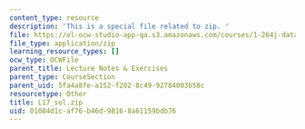 ```yaml
---
content_type: resource
description: 'This is a special file related to zip. '
file: https://ol-ocw-studio-app-qa.s3.amazonaws.com/courses/1-264j-database-internet-and-systems-integration-technologies-fall-2013/01084d1caf76b46d98168a61159bdb76_L17_sol.zip
file_type: application/zip
learning_resource_types: []
ocw_type: OCWFile
parent_title: Lecture Notes & Exercises
parent_type: CourseSection
parent_uid: 5fa4a8fe-a152-f202-8c49-92784003b58c
resourcetype: Other
title: L17_sol.zip
uid: 01084d1c-af76-b46d-9816-8a61159bdb76
---
```

